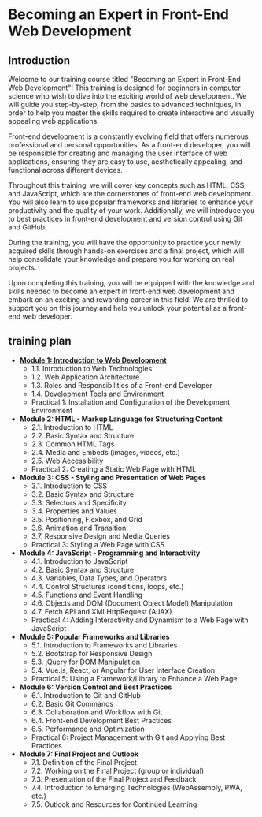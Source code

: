 # Becoming an Expert in Front-End Web Development

## Introduction

Welcome to our training course titled "Becoming an Expert in Front-End Web Development"! This training is designed for beginners in computer science who wish to dive into the exciting world of web development. We will guide you step-by-step, from the basics to advanced techniques, in order to help you master the skills required to create interactive and visually appealing web applications.

Front-end development is a constantly evolving field that offers numerous professional and personal opportunities. As a front-end developer, you will be responsible for creating and managing the user interface of web applications, ensuring they are easy to use, aesthetically appealing, and functional across different devices.

Throughout this training, we will cover key concepts such as HTML, CSS, and JavaScript, which are the cornerstones of front-end web development. You will also learn to use popular frameworks and libraries to enhance your productivity and the quality of your work. Additionally, we will introduce you to best practices in front-end development and version control using Git and GitHub.

During the training, you will have the opportunity to practice your newly acquired skills through hands-on exercises and a final project, which will help consolidate your knowledge and prepare you for working on real projects.

Upon completing this training, you will be equipped with the knowledge and skills needed to become an expert in front-end web development and embark on an exciting and rewarding career in this field. We are thrilled to support you on this journey and help you unlock your potential as a front-end web developer.

## training plan

- [**Module 1: Introduction to Web Development**](../1/intro_en.md)
    - 1.1. Introduction to Web Technologies
    - 1.2. Web Application Architecture
    - 1.3. Roles and Responsibilities of a Front-end Developer
    - 1.4. Development Tools and Environment
    - Practical 1: Installation and Configuration of the Development Environment
- **Module 2: HTML - Markup Language for Structuring Content**
    - 2.1. Introduction to HTML
    - 2.2. Basic Syntax and Structure
    - 2.3. Common HTML Tags
    - 2.4. Media and Embeds (images, videos, etc.)
    - 2.5. Web Accessibility
    - Practical 2: Creating a Static Web Page with HTML
- **Module 3: CSS - Styling and Presentation of Web Pages**
    - 3.1. Introduction to CSS
    - 3.2. Basic Syntax and Structure
    - 3.3. Selectors and Specificity
    - 3.4. Properties and Values
    - 3.5. Positioning, Flexbox, and Grid
    - 3.6. Animation and Transition
    - 3.7. Responsive Design and Media Queries
    - Practical 3: Styling a Web Page with CSS
- **Module 4: JavaScript - Programming and Interactivity**
    - 4.1. Introduction to JavaScript
    - 4.2. Basic Syntax and Structure
    - 4.3. Variables, Data Types, and Operators
    - 4.4. Control Structures (conditions, loops, etc.)
    - 4.5. Functions and Event Handling
    - 4.6. Objects and DOM (Document Object Model) Manipulation
    - 4.7. Fetch API and XMLHttpRequest (AJAX)
    - Practical 4: Adding Interactivity and Dynamism to a Web Page with JavaScript
- **Module 5: Popular Frameworks and Libraries**
    - 5.1. Introduction to Frameworks and Libraries
    - 5.2. Bootstrap for Responsive Design
    - 5.3. jQuery for DOM Manipulation
    - 5.4. Vue.js, React, or Angular for User Interface Creation
    - Practical 5: Using a Framework/Library to Enhance a Web Page
- **Module 6: Version Control and Best Practices**
    - 6.1. Introduction to Git and GitHub
    - 6.2. Basic Git Commands
    - 6.3. Collaboration and Workflow with Git
    - 6.4. Front-end Development Best Practices
    - 6.5. Performance and Optimization
    - Practical 6: Project Management with Git and Applying Best Practices
- **Module 7: Final Project and Outlook**
    - 7.1. Definition of the Final Project
    - 7.2. Working on the Final Project (group or individual)
    - 7.3. Presentation of the Final Project and Feedback
    - 7.4. Introduction to Emerging Technologies (WebAssembly, PWA, etc.)
    - 7.5. Outlook and Resources for Continued Learning